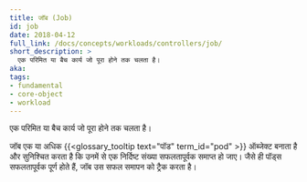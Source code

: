 ```yaml
---
title: जॉब (Job)
id: job
date: 2018-04-12
full_link: /docs/concepts/workloads/controllers/job/
short_description: >
  एक परिमित या बैच कार्य जो पूरा होने तक चलता है।
aka: 
tags:
- fundamental
- core-object
- workload
---
```

 एक परिमित या बैच कार्य जो पूरा होने तक चलता है।

<!--more--> 

जॉब एक या अधिक {{<glossary_tooltip text="पॉड" term_id="pod" >}} ऑब्जेक्ट बनाता है और सुनिश्चित करता है कि उनमें से एक निर्दिष्ट संख्या सफलतापूर्वक समाप्त हो जाए। जैसे ही पॉड्स सफलतापूर्वक पूर्ण होते हैं, जॉब उस सफल समापन को ट्रैक करता है।